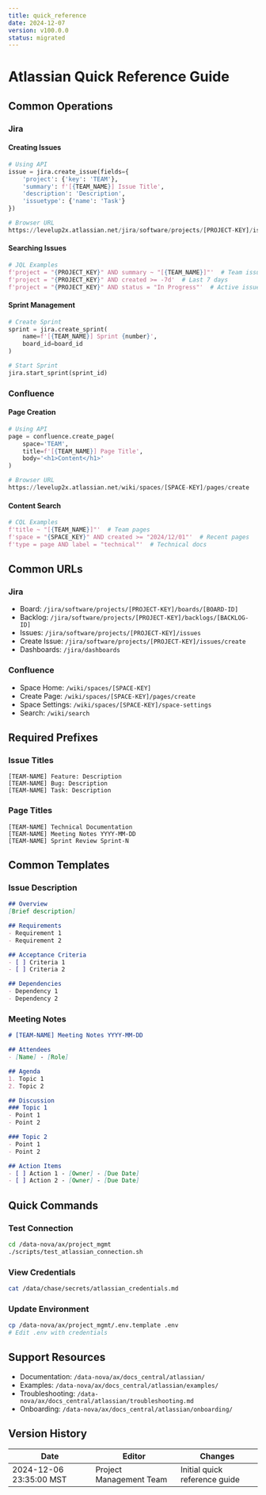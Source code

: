```yaml
---
title: quick_reference
date: 2024-12-07
version: v100.0.0
status: migrated
---
```

# Atlassian Quick Reference Guide

## Common Operations

### Jira

#### Creating Issues
```python
# Using API
issue = jira.create_issue(fields={
    'project': {'key': 'TEAM'},
    'summary': f'[{TEAM_NAME}] Issue Title',
    'description': 'Description',
    'issuetype': {'name': 'Task'}
})

# Browser URL
https://levelup2x.atlassian.net/jira/software/projects/[PROJECT-KEY]/issues/create
```

#### Searching Issues
```python
# JQL Examples
f'project = "{PROJECT_KEY}" AND summary ~ "[{TEAM_NAME}]"'  # Team issues
f'project = "{PROJECT_KEY}" AND created >= -7d'  # Last 7 days
f'project = "{PROJECT_KEY}" AND status = "In Progress"'  # Active issues
```

#### Sprint Management
```python
# Create Sprint
sprint = jira.create_sprint(
    name=f'[{TEAM_NAME}] Sprint {number}',
    board_id=board_id
)

# Start Sprint
jira.start_sprint(sprint_id)
```

### Confluence

#### Page Creation
```python
# Using API
page = confluence.create_page(
    space='TEAM',
    title=f'[{TEAM_NAME}] Page Title',
    body='<h1>Content</h1>'
)

# Browser URL
https://levelup2x.atlassian.net/wiki/spaces/[SPACE-KEY]/pages/create
```

#### Content Search
```python
# CQL Examples
f'title ~ "[{TEAM_NAME}]"'  # Team pages
f'space = "{SPACE_KEY}" AND created >= "2024/12/01"'  # Recent pages
f'type = page AND label = "technical"'  # Technical docs
```

## Common URLs

### Jira
- Board: `/jira/software/projects/[PROJECT-KEY]/boards/[BOARD-ID]`
- Backlog: `/jira/software/projects/[PROJECT-KEY]/backlogs/[BACKLOG-ID]`
- Issues: `/jira/software/projects/[PROJECT-KEY]/issues`
- Create Issue: `/jira/software/projects/[PROJECT-KEY]/issues/create`
- Dashboards: `/jira/dashboards`

### Confluence
- Space Home: `/wiki/spaces/[SPACE-KEY]`
- Create Page: `/wiki/spaces/[SPACE-KEY]/pages/create`
- Space Settings: `/wiki/spaces/[SPACE-KEY]/space-settings`
- Search: `/wiki/search`

## Required Prefixes

### Issue Titles
```
[TEAM-NAME] Feature: Description
[TEAM-NAME] Bug: Description
[TEAM-NAME] Task: Description
```

### Page Titles
```
[TEAM-NAME] Technical Documentation
[TEAM-NAME] Meeting Notes YYYY-MM-DD
[TEAM-NAME] Sprint Review Sprint-N
```

## Common Templates

### Issue Description
```markdown
## Overview
[Brief description]

## Requirements
- Requirement 1
- Requirement 2

## Acceptance Criteria
- [ ] Criteria 1
- [ ] Criteria 2

## Dependencies
- Dependency 1
- Dependency 2
```

### Meeting Notes
```markdown
# [TEAM-NAME] Meeting Notes YYYY-MM-DD

## Attendees
- [Name] - [Role]

## Agenda
1. Topic 1
2. Topic 2

## Discussion
### Topic 1
- Point 1
- Point 2

### Topic 2
- Point 1
- Point 2

## Action Items
- [ ] Action 1 - [Owner] - [Due Date]
- [ ] Action 2 - [Owner] - [Due Date]
```

## Quick Commands

### Test Connection
```bash
cd /data-nova/ax/project_mgmt
./scripts/test_atlassian_connection.sh
```

### View Credentials
```bash
cat /data/chase/secrets/atlassian_credentials.md
```

### Update Environment
```bash
cp /data-nova/ax/project_mgmt/.env.template .env
# Edit .env with credentials
```

## Support Resources
- Documentation: `/data-nova/ax/docs_central/atlassian/`
- Examples: `/data-nova/ax/docs_central/atlassian/examples/`
- Troubleshooting: `/data-nova/ax/docs_central/atlassian/troubleshooting.md`
- Onboarding: `/data-nova/ax/docs_central/atlassian/onboarding/`

## Version History
| Date | Editor | Changes |
|------|--------|---------|
| 2024-12-06 23:35:00 MST | Project Management Team | Initial quick reference guide |
